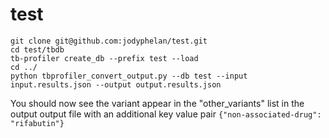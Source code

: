 # test

```
git clone git@github.com:jodyphelan/test.git
cd test/tbdb
tb-profiler create_db --prefix test --load
cd ../
python tbprofiler_convert_output.py --db test --input input.results.json --output output.results.json
```

You should now see the variant appear in the "other_variants" list in the output output file with an additional key value pair `{"non-associated-drug": "rifabutin"}`